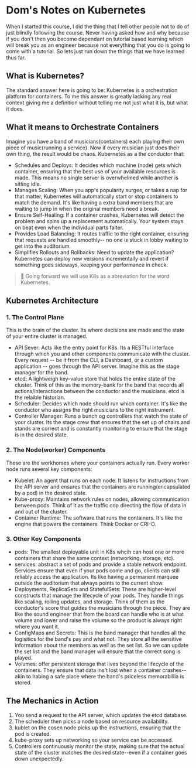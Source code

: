 # Dom's Notes on Kubernetes

When I started this course, I did the thing that I tell other people not to do of just blindly following the course. Never having asked how and why because if you don't then you become dependant on tutorial based learning which will break you as an engineer because not everything that you do is going to come with a tutorial. So lets just run down the things that we have learned thus far.

## What is Kubernetes?

The standard answer here is going to be: Kubernetes is a orchestration platform for containers. To me this answer is greatly lacking any real context giving me a definition without telling me not just what it is, but what it does.

## What it means to Orchestrate Containers

Imagine you have a band of musicians(containers) each playing their own piece of music(running a service). Now if every musician just does their own thing, the result would be chaos. Kubernetes as a the conductor that:

- Schedules and Deploys: It decides which machine (node) gets which container, ensuring that the best use of your available resources is made. This means no single server is overwhelmed while another is sitting idle.
- Manages Scaling: When you app's popularity surges, or takes a nap for that matter, Kubernetes will automatically start or stop containers to match the demand. It's like having a extra band members that are waiting to jump in when the original members need a break.
- Ensure Self-Healing: If a container crashes, Kubernetes will detect the problem and spins up a replacement automatically. Your system stays on beat even when the individual parts falter.
- Provides Load Balancing: It routes traffic to the right container, ensuring that requests are handled smoothly-- no one is stuck in lobby waiting to get into the auditorium.
- Simplifies Rollouts and Rollbacks: Need to update the application? Kubernetes can deploy new versions incrementally and revert if something goes sideways, keeping your performance in check.

> 🧠 Going forward we will use K8s as a abreviation for the word Kubernetes.

## Kubernetes Architecture

### 1. The Control Plane

This is the brain of the cluster. Its where decisions are made and the state of your entire cluster is managed.

- API Sever: Acts like the entry point for K8s. Its a RESTful interface through which you and other components communicate with the cluster. Every request -- be it from the CLI, a Dashboard, or a custom application -- goes through the API server. Imagine this as the stage manager for the band.
- etcd: A lightweigh key-value store that holds the entire state of the cluster. Think of this as the memory-bank for the band that records all actions/interactions between the conductor and the musicians. etcd is the relaible historian.
- Scheduler: Decides which node should run which container. It's like the conductor who assigns the right musicians to the right instrument.
- Controller Manager: Runs a bunch og controllers that watch the state of your cluster. Its the stage crew that ensures that the set up of chairs and stands are correct and is constantly monitoring to ensure that the stage is in the desired state.

### 2. The Node(worker) Components

These are the workhorses where your containers actually run. Every worker node runs several key components:

- Kubelet: An agent that runs on each node. It listens for instructions from the API server and ensures that the containers are running(encapsulated by a pod) in the desired state.
- Kube-proxy: Maintains network rules on nodes, allowing communication between pods. Think of it as the traffic cop directing the flow of data in and out of the cluster.
- Container Runtime: The software that runs the containers. It's like the engine that powers the containers. Think Docker or CRI-O.

### 3. Other Key Components

- pods: The smallest deployable unit in K8s whcih can host one or more containers that share the same context (networking, storage, etc).
- services: abstract a set of pods and provide a stable network endpoint. Services ensure that even if your pods come and go, clients can still reliably access the application. Its like having a permanent marquee outside the auditorium that always points to the current show.
- Deployments, ReplicaSets and StatefulSets: These are higher-level constructs that manage the lifecycle of your pods. They handle things like scaling, rolling updates, and storage. Think of them as the conductor's score that guides the musicians through the piece. They are like the sound engineer that from the board can handle who is at what volume and lower and raise the volume so the product is always right where you want it.
- ConfigMaps and Secrets: This is the band manager that handles all the logisitics for the band's pay and what not. They store all the sensitive information about the members as well as the set list. So we can update the set list and the band manager will ensure that the correct song is played.
- Volumes: offer persistent storage that lives beyond the lifecycle of the containers. They ensure that data ins't lost when a container crashes--akin to habing a safe place where the band's priceless memorabillia is stored.

## The Mechanics in Action

1. You send a request to the API server, which updates the etcd database.
2. The scheduler then picks a node based on resource availability.
3. kublet on the cosen node picks up the instructions, ensuring that the pod is created.
4. kube-proxy sets up networking so your service can be accessed.
5. Controllers continuously monitor the state, making sure that the actual state of the cluster matches the desired state--even if a container goes down unexpectedly.
